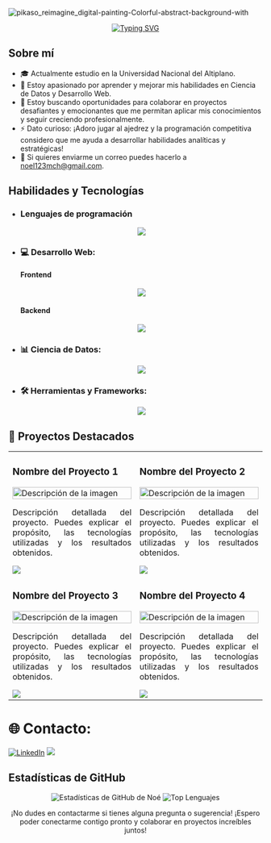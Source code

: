 
![pikaso_reimagine_digital-painting-Colorful-abstract-background-with](https://github.com/newneo4/newneo4/assets/105571999/0cfad50f-140d-45e3-a334-c6eee75153d0)

<div align="center">
  <a href="https://git.io/typing-svg">
    <img src="https://readme-typing-svg.herokuapp.com?font=Fira+Code&pause=1000&color=FFFFFF&random=false&width=435&lines=Hola+que+tal+!!+Mi+nombre+es+No%C3%A9" alt="Typing SVG">
  </a>
</div>

<h2>Sobre mí</h2>
<ul>
  <li>🎓 Actualmente estudio en la Universidad Nacional del Altiplano.</li>
  <li>🌱 Estoy apasionado por aprender y mejorar mis habilidades en Ciencia de Datos y Desarrollo Web.</li>
  <li>💼 Estoy buscando oportunidades para colaborar en proyectos desafiantes y emocionantes que me permitan aplicar mis conocimientos y seguir creciendo profesionalmente.</li>
  <li>⚡ Dato curioso: ¡Adoro jugar al ajedrez y la programación competitiva considero que me ayuda a desarrollar habilidades analíticas y estratégicas!</li>
  <li>📧 Si quieres enviarme un correo puedes hacerlo a <a href="mailto:noel123mch@gmail.com">noel123mch@gmail.com</a>.</li>
</ul>

<h2>Habilidades y Tecnologías</h2>
<ul>
  <li><h3>Lenguajes de programación</h3></li>
  <p align="center">
    <a href="https://skillicons.dev">
      <img src="https://skillicons.dev/icons?i=cpp,js,py,r,java,c" />
    </a>
  </p>
  <li><h3>💻 Desarrollo Web:</h3></li>
  <h4>Frontend</h4>
  <p align="center">
    <a href="https://skillicons.dev">
      <img src="https://skillicons.dev/icons?i=react,html,css,tailwind,vite,bootstrap,figma,astro" />
    </a>
  </p>
  <h4>Backend</h4>
  <p align="center">
    <a href="https://skillicons.dev">
      <img src="https://skillicons.dev/icons?i=nodejs,spring,express,mongodb,postgres,mysql,nextjs,flask" />
    </a>
  </p>
  <li><h3>📊 Ciencia de Datos:</h3></li>
  <p align="center">
    <a href="https://skillicons.dev">
      <img src="https://skillicons.dev/icons?i=sklearn,selenium,tensorflow,opencv,pytorch" />
    </a>
  </p>
  <li><h3>🛠️ Herramientas y Frameworks:</h3></li>
  <p align="center">
    <a href="https://skillicons.dev">
      <img src="https://skillicons.dev/icons?i=github,git,linux,docker,ps" />
    </a>
  </p>
</ul>

<h2>  🥇 Proyectos Destacados</h2>
<table>
<tr>
<td width="50%">
<h3>Nombre del Proyecto 1</h3>
<div>
<a href="Enlace-al-proyecto" target="_blank"><img src="URL-de-la-imagen" width="100%" alt="Descripción de la imagen"></a>
<p align="justify">Descripción detallada del proyecto. Puedes explicar el propósito, las tecnologías utilizadas y los resultados obtenidos.</p>
<a href="Enlace-al-proyecto" target="_blank">
<img src="https://img.shields.io/badge/CÓDIGO-54A5DA?style=for-the-badge&logo=github&logoColor=white">
</a>
</div>                                                            
</td>
<td width="50%">
<h3>Nombre del Proyecto 2</h3>
<div>                                       
<a href="Enlace-al-proyecto" target="_blank"><img src="URL-de-la-imagen" width="100%" alt="Descripción de la imagen"></a>
<p align="justify">Descripción detallada del proyecto. Puedes explicar el propósito, las tecnologías utilizadas y los resultados obtenidos.</p>
</div>                                                             
<a href="Enlace-al-proyecto" target="_blank">
<img src="https://img.shields.io/badge/C%C3%93DIGO-7FBC7F?style=for-the-badge&logo=github&logoColor=white">
</a>
</td>
</tr>
<tr>
<td width="50%">
<h3>Nombre del Proyecto 3</h3>
<div>
<a href="Enlace-al-proyecto" target="_blank"><img src="URL-de-la-imagen" width="100%" alt="Descripción de la imagen"></a>
<p align="justify">Descripción detallada del proyecto. Puedes explicar el propósito, las tecnologías utilizadas y los resultados obtenidos.</p>
<a href="Enlace-al-proyecto" target="_blank">
<img src="https://img.shields.io/badge/CÓDIGO-FC911C?style=for-the-badge&logo=github&logoColor=white">
</a>
</div>                                                            
</td>
<td width="50%">
<h3>Nombre del Proyecto 4</h3>
<div>                                       
<a href="Enlace-al-proyecto" target="_blank"><img src="URL-de-la-imagen" width="100%" alt="Descripción de la imagen"></a>
<p align="justify">Descripción detallada del proyecto. Puedes explicar el propósito, las tecnologías utilizadas y los resultados obtenidos.</p>
</div>                                                             
<a href="Enlace-al-proyecto" target="_blank">
<img src="https://img.shields.io/badge/C%C3%93DIGO-1A3467?style=for-the-badge&logo=github&logoColor=white">
</a>
</td>
</tr>
</table>

# 🌐 Contacto:
[![LinkedIn](https://img.shields.io/badge/LinkedIn-%230077B5.svg?logo=linkedin&logoColor=white)](https://www.linkedin.com/in/noe-u-machaca/)
 <a href="mailto:noel123mch@gmail.com">
    <img src="https://img.shields.io/badge/Correo%20Electrónico-%231DA1F2.svg?logo=gmail&logoColor=white">
  </a>

<h2>Estadísticas de GitHub</h2>
<div align="center">
  <picture>
    <source
      srcset="https://github-readme-stats.vercel.app/api?username=newneo4&show_icons=true&theme=dark"
      media="(prefers-color-scheme: dark)"
    />
    <source
      srcset="https://github-readme-stats.vercel.app/api?username=newneo4&show_icons=true"
      media="(prefers-color-scheme: light), (prefers-color-scheme: no-preference)"
    />
    <img src="https://github-readme-stats.vercel.app/api?username=newneo4&show_icons=true" alt="Estadísticas de GitHub de Noé" />
  </picture>
  <picture>
    <source
      srcset="https://github-readme-stats.vercel.app/api/top-langs/?username=newneo4&layout=compact&theme=dark"
      media="(prefers-color-scheme: dark)"
    />
    <source
      srcset="https://github-readme-stats.vercel.app/api/top-langs/?username=newneo4&layout=compact"
      media="(prefers-color-scheme: light), (prefers-color-scheme: no-preference)"
    />
    <img src="https://github-readme-stats.vercel.app/api/top-langs/?username=newneo4&layout=compact" alt="Top Lenguajes" />
  </picture>
</div>

<p align="center">
  ¡No dudes en contactarme si tienes alguna pregunta o sugerencia! ¡Espero poder conectarme contigo pronto y colaborar en proyectos increíbles juntos!
</p>
